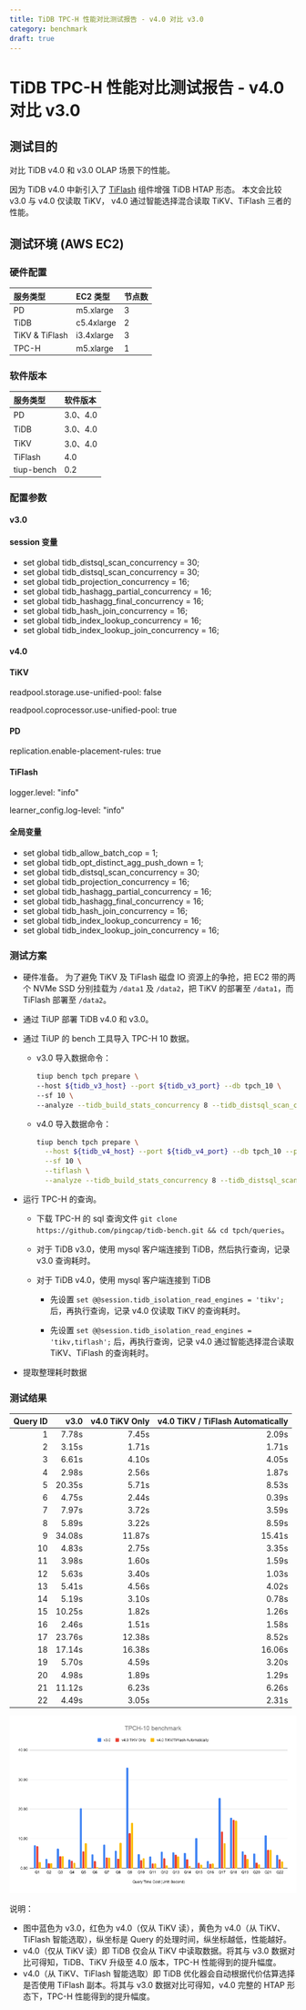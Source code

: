 ```yaml
---
title: TiDB TPC-H 性能对比测试报告 - v4.0 对比 v3.0
category: benchmark
draft: true
---
```


# TiDB TPC-H 性能对比测试报告 - v4.0 对比 v3.0

## 测试目的

对比 TiDB v4.0 和 v3.0 OLAP 场景下的性能。

因为 TiDB v4.0 中新引入了 [TiFlash](/tiflash/tiflash-overview.md) 组件增强 TiDB HTAP 形态。 本文会比较 v3.0 与 v4.0 仅读取 TiKV， v4.0 通过智能选择混合读取 TiKV、TiFlash 三者的性能。

## 测试环境 (AWS EC2)

### 硬件配置

| 服务类型         | EC2 类型     | 节点数 |
|:----------------|:------------|:----|
| PD              | m5.xlarge   |  3  |
| TiDB            | c5.4xlarge  |  2  |
| TiKV & TiFlash  | i3.4xlarge  |  3  |
| TPC-H           | m5.xlarge   |  1  |

### 软件版本

| 服务类型   | 软件版本        
|:----------|:-----------|
| PD        | 3.0、4.0   |
| TiDB      | 3.0、4.0   |
| TiKV      | 3.0、4.0   |
| TiFlash   | 4.0        |
| tiup-bench | 0.2      |

### 配置参数

#### v3.0

#### session 变量

- set global tidb_distsql_scan_concurrency = 30;
- set global tidb_distsql_scan_concurrency = 30;
- set global tidb_projection_concurrency = 16;
- set global tidb_hashagg_partial_concurrency = 16;
- set global tidb_hashagg_final_concurrency = 16;
- set global tidb_hash_join_concurrency = 16;
- set global tidb_index_lookup_concurrency = 16;
- set global tidb_index_lookup_join_concurrency = 16;

#### v4.0

#### TiKV

readpool.storage.use-unified-pool: false

readpool.coprocessor.use-unified-pool: true

#### PD

replication.enable-placement-rules: true

#### TiFlash

logger.level: "info"

learner_config.log-level: "info"

#### 全局变量

- set global tidb_allow_batch_cop = 1;
- set global tidb_opt_distinct_agg_push_down = 1;
- set global tidb_distsql_scan_concurrency = 30;
- set global tidb_projection_concurrency = 16;
- set global tidb_hashagg_partial_concurrency = 16;
- set global tidb_hashagg_final_concurrency = 16;
- set global tidb_hash_join_concurrency = 16;
- set global tidb_index_lookup_concurrency = 16;
- set global tidb_index_lookup_join_concurrency = 16;

### 测试方案

- 硬件准备。
为了避免 TiKV 及 TiFlash 磁盘 IO 资源上的争抢，把 EC2 带的两个 NVMe SSD 分别挂载为 `/data1` 及 `/data2`，把 TiKV 的部署至 `/data1`，而 TiFlash 部署至 `/data2`。

- 通过 TiUP 部署 TiDB v4.0 和 v3.0。

- 通过 TiUP 的 bench 工具导入 TPC-H 10 数据。
  * v3.0 导入数据命令：

    ```bash
    tiup bench tpch prepare \
    --host ${tidb_v3_host} --port ${tidb_v3_port} --db tpch_10 \
    --sf 10 \
    --analyze --tidb_build_stats_concurrency 8 --tidb_distsql_scan_concurrency 30
    ```

  * v4.0 导入数据命令：

    ```bash
    tiup bench tpch prepare \
      --host ${tidb_v4_host} --port ${tidb_v4_port} --db tpch_10 --password ${password} \
      --sf 10 \
      --tiflash \
      --analyze --tidb_build_stats_concurrency 8 --tidb_distsql_scan_concurrency 30
    ```

- 运行 TPC-H 的查询。

  * 下载 TPC-H 的 sql 查询文件 `git clone https://github.com/pingcap/tidb-bench.git && cd tpch/queries`。

  * 对于 TiDB v3.0，使用 mysql 客户端连接到 TiDB，然后执行查询，记录 v3.0 查询耗时。

  * 对于 TiDB v4.0，使用 mysql 客户端连接到 TiDB

    * 先设置 `set @@session.tidb_isolation_read_engines = 'tikv';` 后，再执行查询，记录 v4.0 仅读取 TiKV 的查询耗时。

    * 先设置 `set @@session.tidb_isolation_read_engines = 'tikv,tiflash';` 后，再执行查询，记录 v4.0 通过智能选择混合读取 TiKV、TiFlash 的查询耗时。

- 提取整理耗时数据

### 测试结果

| Query ID |  v3.0  |  v4.0 TiKV Only |  v4.0 TiKV / TiFlash Automatically | 
|--------:|-----------:|------------:|--------------:|
| 1       |    7.78s   |      7.45s  |      2.09s    |
| 2       |    3.15s   |      1.71s  |      1.71s    |
| 3       |    6.61s   |      4.10s  |      4.05s    |
| 4       |    2.98s   |      2.56s  |      1.87s    |
| 5       |   20.35s   |      5.71s  |      8.53s    |
| 6       |    4.75s   |      2.44s  |      0.39s    |
| 7       |    7.97s   |      3.72s  |      3.59s    |
| 8       |    5.89s   |      3.22s  |      8.59s    |
| 9       |   34.08s   |     11.87s  |     15.41s    |
| 10      |    4.83s   |      2.75s  |      3.35s    |
| 11      |    3.98s   |      1.60s  |      1.59s    |
| 12      |    5.63s   |      3.40s  |      1.03s    |
| 13      |    5.41s   |      4.56s  |      4.02s    |
| 14      |    5.19s   |      3.10s  |      0.78s    |
| 15      |   10.25s   |      1.82s  |      1.26s    |
| 16      |    2.46s   |      1.51s  |      1.58s    |
| 17      |   23.76s   |     12.38s  |      8.52s    |
| 18      |   17.14s   |     16.38s  |     16.06s    |
| 19      |    5.70s   |      4.59s  |      3.20s    |
| 20      |    4.98s   |      1.89s  |      1.29s    |
| 21      |   11.12s   |      6.23s  |      6.26s    |
| 22      |    4.49s   |      3.05s  |      2.31s    |

![TPC-H](/media/tpch_v4vsv3.png)

说明：

- 图中蓝色为 v3.0，红色为 v4.0（仅从 TiKV 读），黄色为 v4.0（从 TiKV、TiFlash 智能选取），纵坐标是 Query 的处理时间，纵坐标越低，性能越好。
- v4.0（仅从 TiKV 读）即 TiDB 仅会从 TiKV 中读取数据。将其与 v3.0 数据对比可得知，TiDB、TiKV 升级至 4.0 版本，TPC-H 性能得到的提升幅度。
- v4.0（从 TiKV、TiFlash 智能选取）即 TiDB 优化器会自动根据代价估算选择是否使用 TiFlash 副本。将其与 v3.0 数据对比可得知，v4.0 完整的 HTAP 形态下，TPC-H 性能得到的提升幅度。
